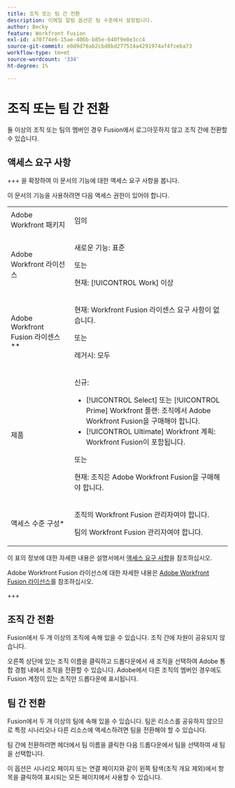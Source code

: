```yaml
---
title: 조직 또는 팀 간 전환
description: 이메일 알림 옵션은 팀 수준에서 설정됩니다.
author: Becky
feature: Workfront Fusion
exl-id: a70774e6-15ae-406b-b85e-640f9e0e3cc4
source-git-commit: e0d9d76ab2cbd8bd277514a4291974af4fceba73
workflow-type: tm+mt
source-wordcount: '334'
ht-degree: 1%

---
```


# 조직 또는 팀 간 전환

둘 이상의 조직 또는 팀의 멤버인 경우 Fusion에서 로그아웃하지 않고 조직 간에 전환할 수 있습니다.

## 액세스 요구 사항

+++ 을 확장하여 이 문서의 기능에 대한 액세스 요구 사항을 봅니다.

이 문서의 기능을 사용하려면 다음 액세스 권한이 있어야 합니다.

<table style="table-layout:auto">
 <col> 
 <col> 
 <tbody> 
  <tr> 
   <td role="rowheader">Adobe Workfront 패키지</td> 
   <td> <p>임의</p> </td> 
  </tr> 
  <tr data-mc-conditions=""> 
   <td role="rowheader">Adobe Workfront 라이선스</td> 
   <td> <p>새로운 기능: 표준</p><p>또는</p><p>현재: [!UICONTROL Work] 이상</p> </td> 
  </tr> 
  <tr> 
   <td role="rowheader">Adobe Workfront Fusion 라이센스**</td> 
   <td>
   <p>현재: Workfront Fusion 라이센스 요구 사항이 없습니다.</p>
   <p>또는</p>
   <p>레거시: 모두 </p>
   </td> 
  </tr> 
  <tr> 
   <td role="rowheader">제품</td> 
   <td>
   <p>신규:</p> <ul><li>[!UICONTROL Select] 또는 [!UICONTROL Prime] Workfront 플랜: 조직에서 Adobe Workfront Fusion을 구매해야 합니다.</li><li>[!UICONTROL Ultimate] Workfront 계획: Workfront Fusion이 포함됩니다.</li></ul>
   <p>또는</p>
   <p>현재: 조직은 Adobe Workfront Fusion을 구매해야 합니다.</p>
   </td> 
  </tr>
  <tr data-mc-conditions=""> 
   <td role="rowheader">액세스 수준 구성*</td> 
   <td> 
     <p>조직의 Workfront Fusion 관리자여야 합니다.</p>
     <p>팀의 Workfront Fusion 관리자여야 합니다.</p>
   </td> 
  </tr> 
   </td> 
  </tr> 
 </tbody> 
</table>

이 표의 정보에 대한 자세한 내용은 설명서에서 [액세스 요구 사항](/help/workfront-fusion/references/licenses-and-roles/access-level-requirements-in-documentation.md)을 참조하십시오.

Adobe Workfront Fusion 라이선스에 대한 자세한 내용은 [Adobe Workfront Fusion 라이선스](/help/workfront-fusion/set-up-and-manage-workfront-fusion/licensing-operations-overview/license-automation-vs-integration.md)를 참조하십시오.

+++


## 조직 간 전환

Fusion에서 두 개 이상의 조직에 속해 있을 수 있습니다. 조직 간에 자원이 공유되지 않습니다.

오른쪽 상단에 있는 조직 이름을 클릭하고 드롭다운에서 새 조직을 선택하여 Adobe 통합 경험 내에서 조직을 전환할 수 있습니다. Adobe에서 다른 조직의 멤버인 경우에도 Fusion 계정이 있는 조직만 드롭다운에 표시됩니다.

## 팀 간 전환

Fusion에서 두 개 이상의 팀에 속해 있을 수 있습니다. 팀은 리소스를 공유하지 않으므로 특정 시나리오나 다른 리소스에 액세스하려면 팀을 전환해야 할 수 있습니다.

팀 간에 전환하려면 헤더에서 팀 이름을 클릭한 다음 드롭다운에서 팀을 선택하여 새 팀을 선택합니다.

이 옵션은 시나리오 페이지 또는 연결 페이지와 같이 왼쪽 탐색(조직 개요 제외)에서 항목을 클릭하여 표시되는 모든 페이지에서 사용할 수 있습니다.
